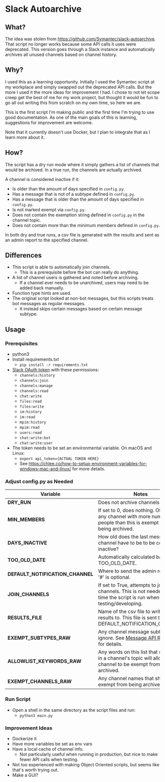 # Slack Autoarchive
## What?
The idea was stolen from https://github.com/Symantec/slack-autoarchive.
That script no longer works because some API calls it uses were deprecated.
This version goes through a Slack instance and automatically archives all unused channels based on channel history.

## Why?
I used this as a learning opportunity. Initially I used the Symantec script at my workplace and simply swapped out the deprecated API calls.
But the more I used it the more ideas for improvement I had. I chose to not let scope creep get the best of me for my work project, but thought it would be fun to go all out writing this from scratch on my own time, so here we are.

This is the first script I'm making public and the first time I'm trying to use good documentation.
As one of the main goals of this is learning, suggestions for improvement are welcome.

Note that it currently doesn't use Docker, but I plan to integrate that as I learn more about it.

## How?
The script has a dry run mode where it simply gathers a list of channels that would be archived. In a true run, the channels are actually archived.

A channel is considered inactive if it:
- Is older than the amount of days specified in `config.py`.
- Has a message that is not of a subtype defined in `config.py`.
- Has a message that is older than the amount of days specified in `config.py`.
- Is not marked exempt via `config.py`.
- Does not contain the exemption string defined in `config.py` in the channel topic.
- Does not contain more than the minimum members defined in `config.py`.

In both dry and true runs, a csv file is generated with the results and sent as an admin report to the specified channel.

## Differences
- This script is able to automatically join channels.
  - This is a prerequisite before the bot can really do anything.
- A list of channel users is gathered and noted before archiving.
  - If a channel ever needs to be unarchived, users may need to be added back manually.
- Function type hints are used.
- The original script looked at non-bot messages, but this scripts treats bot messages as regular messages.
  - It instead skips certain messages based on certain message subtype.

## Usage
### Prerequisites
- python3
- Install requirements.txt 
  - `pip install -r requirements.txt`
- [Slack OAuth token](https://api.slack.com/docs/oauth) with these permissions:
  - `channels:history`
  - `channels:join`
  - `channels:manage`
  - `channels:read`
  - `chat:write`
  - `files:read`
  - `files:write`
  - `im:history`
  - `im:read`
  - `mpim:history`
  - `mpim:read`
  - `users:read`
  - `chat:write:bot`
  - `chat:write:user`
- The token needs to be set an environmental variable. On macOS and Linux:
  - `export api_token={ACTUAL TOKEN HERE}`
  - See <https://chlee.co/how-to-setup-environment-variables-for-windows-mac-and-linux/> for more details.

### Adjust config.py as Needed
| Variable                         | Notes                                                                                                               |
|----------------------------------|---------------------------------------------------------------------------------------------------------------------|
| **DRY_RUN**                      | Does not archive channels if True.                                                                                  |
| **MIN_MEMBERS**                  | If set to 0, does nothing. Otherwise, any channel with more number of people than this is exempt from being archived. |
| **DAYS_INACTIVE**                | How old does the last message in a channel have to be to be considered inactive?                                    |
| **TOO_OLD_DATE**                 | Automatically calculated based on TOO_OLD_DATE.                                                                     |
| **DEFAULT_NOTIFICATION_CHANNEL** | Where to send the admin report. The '#' is optional.                                                                |
| **JOIN_CHANNELS**                | If set to True, attempts to join all channels. This is not needed every time the script is run when testing/developing. |
| **RESULTS_FILE**                 | Name of the csv file to write out the results to. This file is sent to DEFAULT_NOTIFICATION_CHANNEL.                |
| **EXEMPT_SUBTYPES_RAW**          | Any channel message subtypes to ignore. See [Message API Reference](https://api.slack.com/events/message) for details. |
| **ALLOWLIST_KEYWORDS_RAW**       | Any words on this list that show up in a channel's topic will allow the channel to be exempt from being archived.   |
| **EXEMPT_CHANNELS_RAW**          | Any channel names that should be exempt from being archived.                                                        |

### Run Script
- Open a shell in the same directory as the script files and run:
  - `python3 main.py`

### Improvement Ideas
- Dockerize it
- Have more variables be set as env vars
- Have a local cache of channel info.
  - Not particularly useful when running in production, but nice to make fewer API calls when testing.
- Not too experienced with making Object Oriented scripts, but seems like that's worth trying out.
- Make a GUI?